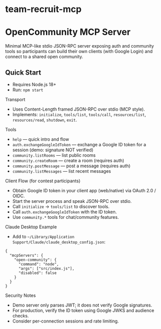# team-recruit-mcp

OpenCommunity MCP Server
========================

Minimal MCP-like stdio JSON-RPC server exposing auth and community tools so participants can build their own clients (with Google Login) and connect to a shared open community.

Quick Start
-
- Requires Node.js 18+
- Run: `npm start`

Transport
- Uses Content-Length framed JSON-RPC over stdio (MCP style).
- Implements: `initialize`, `tools/list`, `tools/call`, `resources/list`, `resources/read`, `shutdown`, `exit`.

Tools
- `help` — quick intro and flow
- `auth.exchangeGoogleIdToken` — exchange a Google ID token for a session (demo: signature NOT verified)
- `community.listRooms` — list public rooms
- `community.createRoom` — create a room (requires auth)
- `community.postMessage` — post a message (requires auth)
- `community.listMessages` — list recent messages

Client Flow (for contest participants)
- Obtain Google ID token in your client app (web/native) via OAuth 2.0 / OIDC.
- Start the server process and speak JSON-RPC over stdio.
- Call `initialize` → `tools/list` to discover tools.
- Call `auth.exchangeGoogleIdToken` with the ID token.
- Use `community.*` tools for chat/community features.

Claude Desktop Example
- Add to `~/Library/Application Support/Claude/claude_desktop_config.json`:
```
{
  "mcpServers": {
    "open-community": {
      "command": "node",
      "args": ["src/index.js"],
      "disabled": false
    }
  }
}
```

Security Notes
- Demo server only parses JWT; it does not verify Google signatures.
- For production, verify the ID token using Google JWKS and audience checks.
- Consider per-connection sessions and rate limiting.
